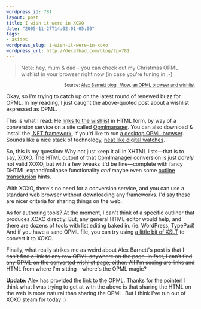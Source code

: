 ```yaml
--- 
wordpress_id: 781
layout: post
title: I wish it were in XOXO
date: "2005-11-27T14:02:01-05:00"
tags: 
- asides
wordpress_slug: i-wish-it-were-in-xoxo
wordpress_url: http://decafbad.com/blog/?p=781
---
```

<blockquote cite="http://blogs.msdn.com/alexbarn/archive/2005/11/24/496636.aspx">Note: hey, mum & dad - you can check out my Christmas OPML wishlist in your browser right now (in case you're tuning in ;-)</blockquote>
<small style="text-align:right; display:block">Source: <a href="http://blogs.msdn.com/alexbarn/archive/2005/11/24/496636.aspx">Alex Barnett blog : Wow, an OPML browser and wishlist</a></small>

Okay, so I'm trying to catch up on the latest round of renewed buzz for OPML.  In my reading, I just caught the above-quoted post about a wishlist expressed as OPML.  

This is what I read:  He [links to the wishlist][wish] in HTML form, by way of a conversion service on a site called [Opmlmanager][opml].  You can also download & install the [.NET framework][net], if you'd like to run [a desktop OPML browser][brow].  Sounds like a nice stack of technology, [neat like digital watches][neat].

So, this is my question: Why not just keep it all in XHTML lists—that is to say, [XOXO][].  The HTML output of that [Opmlmanager][opml] conversion is just *barely* not valid XOXO, but with a few tweaks it'd be fine—complete with fancy DHTML expand/collapse functionality *and* maybe even some [outline transclusion][ot] hints.

With XOXO, there's no need for a conversion service, and you can use a standard web browser without downloading any frameworks.  I'd say these are nicer criteria for sharing things on the web.

As for authoring tools?  At the moment, I can't think of a specific outliner that produces XOXO directly.  But, any general HTML editor would help, and there are dozens of tools with list editing baked in.  (ie. WordPress, TypePad)  And if you have a sane OPML file, you can try using [a little bit of XSLT][xsl] to convert it to XOXO.

<strike>Finally, what really strikes me as weird about Alex Barnett's post is that I can't find a link to any raw OPML anywhere on the page.  In fact, I can't find any OPML on the [converted wishlist page][wish], either.  All I'm seeing are links and HTML from where I'm sitting—where's the OPML magic?</strike>

**Update:** Alex has provided the [link to the OPML][alex].  Thanks for the pointer!  I think what I was trying to get at with the above is that sharing the HTML on the web is more natural than sharing the OPML.  But I think I've run out of XOXO steam for today :)

[alex]: http://www.opmlmanager.com/opml/alexbarnett.opml
[ot]: http://decafbad.com/blog/2005/10/02/web-directories-with-xoxo-and-xsl
[net]: http://www.microsoft.com/downloads/details.aspx?FamilyID=0856eacb-4362-4b0d-8edd-aab15c5e04f5&amp;DisplayLang=en
[opml]: http://www.opmlmanager.com/
[wish]: http://www.opmlmanager.com/outliner/alexbarnett
[xoxo]: http://www.microformats.org/wiki/xoxo
[brow]: http://www.opmlmanager.com/opmlbrowser/
[neat]: http://www.decafbad.com/twiki/bin/view/Main/NeatLikeDigitalWatches
[xsl]: http://decafbad.com/trac/browser/trunk/GopherNext/opml-to-xoxo.xsl

